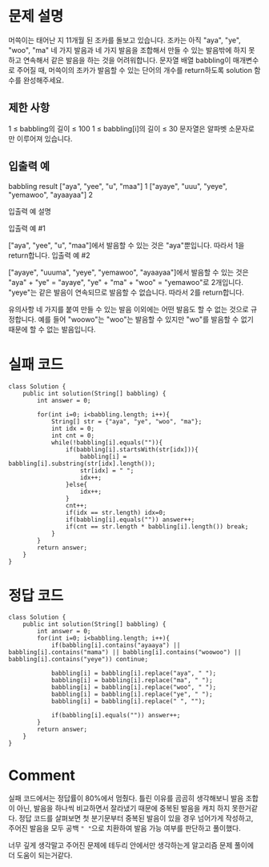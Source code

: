 # 문제 설명

머쓱이는 태어난 지 11개월 된 조카를 돌보고 있습니다. 
조카는 아직 "aya", "ye", "woo", "ma" 네 가지 발음과 네 가지 발음을 조합해서 만들 수 있는 발음밖에 하지 못하고 연속해서 같은 발음을 하는 것을 어려워합니다.
문자열 배열 babbling이 매개변수로 주어질 때, 머쓱이의 조카가 발음할 수 있는 단어의 개수를 return하도록 solution 함수를 완성해주세요.

## 제한 사항
1 ≤ babbling의 길이 ≤ 100
1 ≤ babbling[i]의 길이 ≤ 30
문자열은 알파벳 소문자로만 이루어져 있습니다.

## 입출력 예
babbling	                                    result
["aya", "yee", "u", "maa"]	                    1
["ayaye", "uuu", "yeye", "yemawoo", "ayaayaa"]	2

입출력 예 설명

입출력 예 #1

["aya", "yee", "u", "maa"]에서 발음할 수 있는 것은 "aya"뿐입니다. 따라서 1을 return합니다.
입출력 예 #2

["ayaye", "uuuma", "yeye", "yemawoo", "ayaayaa"]에서 발음할 수 있는 것은 "aya" + "ye" = "ayaye", "ye" + "ma" + "woo" = "yemawoo"로 2개입니다. 
"yeye"는 같은 발음이 연속되므로 발음할 수 없습니다. 따라서 2를 return합니다.

유의사항
네 가지를 붙여 만들 수 있는 발음 이외에는 어떤 발음도 할 수 없는 것으로 규정합니다. 예를 들어 "woowo"는 "woo"는 발음할 수 있지만 "wo"를 발음할 수 없기 때문에 할 수 없는 발음입니다.

# 실패 코드

```
class Solution {
    public int solution(String[] babbling) {
        int answer = 0;
    
        for(int i=0; i<babbling.length; i++){
            String[] str = {"aya", "ye", "woo", "ma"};
            int idx = 0;
            int cnt = 0;
            while(!babbling[i].equals("")){
                if(babbling[i].startsWith(str[idx])){
                    babbling[i] = babbling[i].substring(str[idx].length());
                    str[idx] = " ";
                    idx++;
                }else{
                    idx++;
                }
                cnt++;
                if(idx == str.length) idx=0;
                if(babbling[i].equals("")) answer++;
                if(cnt == str.length * babbling[i].length()) break;
            }
        }
        return answer;
    }
}
```

# 정답 코드

```
class Solution {
    public int solution(String[] babbling) {
        int answer = 0;
        for(int i=0; i<babbling.length; i++){
            if(babbling[i].contains("ayaaya") || babbling[i].contains("mama") || babbling[i].contains("woowoo") || babbling[i].contains("yeye")) continue;
            
            babbling[i] = babbling[i].replace("aya", " ");
            babbling[i] = babbling[i].replace("ma", " ");
            babbling[i] = babbling[i].replace("woo", " ");
            babbling[i] = babbling[i].replace("ye", " ");
            babbling[i] = babbling[i].replace(" ", "");
            
            if(babbling[i].equals("")) answer++;
        }
        return answer;
    }
}
```

# Comment
실패 코드에서는 정답률이 80%에서 멈췄다.
틀린 이유를 곰곰히 생각해보니 발음 조합이 아닌, 발음을 하나씩 비교하면서 잘라냈기 때문에 중복된 발음을 캐치 하지 못한거같다.
정답 코드를 살펴보면 첫 분기문부터 중복된 발음이 있을 경우 넘어가게 작성하고, 주어진 발음을 모두 공백 `" "`으로 치환하여 발음 가능 여부를 판단하고 풀이했다.

너무 깊게 생각말고 주어진 문제에 테두리 안에서만 생각하는게 알고리즘 문제 풀이에 더 도움이 되는거같다.
